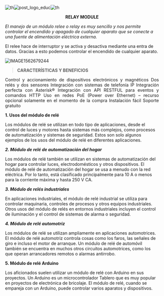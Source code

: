  ![th](https://github.com/Mayra1207/Relay-Module/assets/89611745/b7a50d7d-260f-4d29-b8d0-86a1fca38816)![post_logo_educ](https://github.com/Mayra1207/Relay-Module/assets/89611745/5cc0470b-6c52-4a57-8a6f-59804c738943)![th](https://github.com/Mayra1207/Relay-Module/assets/89611745/593ffa4c-4c4c-4bc1-8c44-0d32ca8f6359)
         <p   align="center"> **RELAY MODULE**
         </p> 

*El manejo de un módulo relee o relay es muy
sencillo y nos permite controlar el encendido y
apagado de cualquier aparato que se conecte a
una fuente de alimentación eléctrica externa.*

El relee hace de interruptor y se activa y desactiva
mediante una entra de datos. 
Gracias a esto podemos controlar el encendido de cualquier
aparato. 

  
![IMAGE1562679244](https://github.com/Mayra1207/Relay-Module/assets/89611745/90fc5664-14b5-467f-a6c5-400778ae0db6)



>**CARACTERÍSTICAS Y BENEFICIOS**
<P align=justify>
Control y accionamiento de dispositivos electrónicos y magnéticos
Dos relés y dos sensores
Integración con sistemas de telefonía IP
Integración perfecta con Asterisk®
Integración con API RESTFUL para eventos y comandos HTTP
Uso en redes PoE (Power over Ethernet) – recurso opcional solamente en el momento de la compra
Instalación fácil
Soporte gratuito

**1. Usos del módulo de relé**

Los módulos de relé se utilizan en todo tipo de aplicaciones, desde el control de luces y motores hasta sistemas más complejos, 
como procesos de automatización y sistemas de seguridad. Estos son solo algunos ejemplos de los usos del módulo de relé en diferentes aplicaciones.

***2. Módulo de relé de automatización del hogar***

Los módulos de relé también se utilizan en sistemas de automatización del hogar para controlar luces, electrodomésticos y otros dispositivos. 
El módulo de relé de automatización del hogar se usa a menudo con la red eléctrica. Por lo tanto, está clasificado principalmente para 10 A o menos para la corriente máxima y hasta 250 V CA.

***3. Módulo de relés industriales***

En aplicaciones industriales, el módulo de relé industrial se utiliza para controlar maquinaria, controles de procesos y otros equipos industriales. 
Otros usos del módulo de relés en entornos industriales incluyen el control de iluminación y el control de sistemas de alarma o seguridad.

***4. Módulo de relé automotriz***

Los módulos de relé se utilizan ampliamente en aplicaciones automotrices. El módulo de relé automotriz controla cosas como los faros, 
las señales de giro e incluso el motor de arranque. Un módulo de relé de automóvil también se encuentra en muchos otros circuitos automotrices, como los que operan arrancadores remotos o alarmas antirrobo.

**5. Módulo de relé Arduino**

Los aficionados suelen utilizar un módulo de relé con Arduino en sus proyectos. Un Arduino es un microcontrolador Tablero que es muy popular en proyectos de electrónica de bricolaje. 
El módulo de relé, cuando se empareja con un Arduino, puede controlar varios aparatos y dispositivos.

</p>


